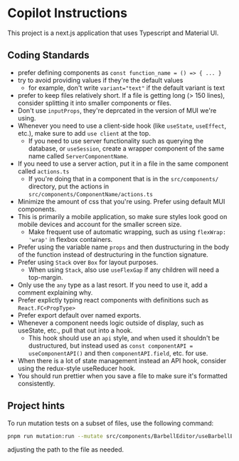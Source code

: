 # Copilot Instructions

This project is a next.js application that uses Typescript and Material UI.

## Coding Standards

- prefer defining components as `const function_name = () => { ... }`
- try to avoid providing values if they're the default values
  - for example, don't write `variant="text"` if the default variant is text
- prefer to keep files relatively short. If a file is getting long (> 150 lines), consider splitting it into smaller components or files.
- Don't use `inputProps`, they're deprcated in the version of MUI we're using.
- Whenever you need to use a client-side hook (like `useState`, `useEffect`, etc.), make sure to add `use client` at the top.
  - If you need to use server functionality such as querying the database, or `useSession`, create a wrapper component of the same name called `ServerComponentName`.
- If you need to use a server action, put it in a file in the same component called `actions.ts`
  - If you're doing that in a component that is in the `src/components/` directory, put the actions in `src/components/ComponentName/actions.ts`
- Minimize the amount of css that you're using. Prefer using default MUI components.
- This is primarily a mobile application, so make sure styles look good on mobile devices and account for the smaller screen size.
  - Make frequent use of automatic wrapping, such as using `flexWrap: 'wrap'` in flexbox containers.
- Prefer using the variable name `props` and then dustructuring in the body of the function instead of destructuring in the function signature.
- Prefer using `Stack` over `Box` for layout purposes.
  - When using `Stack`, also use `useFlexGap` if any children will need a top-margin.
- Only use the `any` type as a last resort. If you need to use it, add a comment explaining why.
- Prefer explictly typing react components with definitions such as `React.FC<PropType>`
- Prefer export default over named exports.
- Whenever a component needs logic outside of display, such as useState, etc., pull that out into a hook.
  - This hook should use an `api` style, and when used it shouldn't be dustructured, but instead used as `const componentAPI = useComponentAPI()` and then `componentAPI.field`, etc. for use.
- When there is a lot of state management instead an API hook, consider using the redux-style useReducer hook.
- You should run prettier when you save a file to make sure it's formatted consistently.

## Project hints

To run mutation tests on a subset of files, use the following command:

```bash
pnpm run mutation:run --mutate src/components/BarbellEditor/useBarbellEditor.ts
```

adjusting the path to the file as needed.
